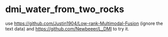 # dmi_water_from_two_rocks

use https://github.com/Justin1904/Low-rank-Multimodal-Fusion (ignore the text data) and https://github.com/Newbeeer/L_DMI to try it.
